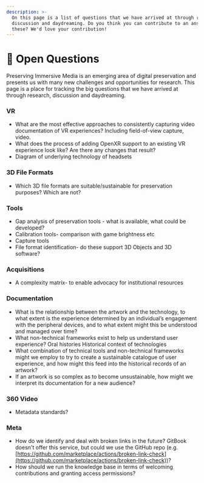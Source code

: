 ```yaml
---
description: >-
  On this page is a list of questions that we have arrived at through research,
  discussion and daydreaming. Do you think you can contribute to an answer to
  these? We'd love your contribution!
---
```


# 🧐 Open Questions

Preserving Immersive Media is an emerging area of digital preservation and presents us with many new challenges and opportunities for research. This page is a place for tracking the big questions that we have arrived at through research, discussion and daydreaming.&#x20;

### VR

* What are the most effective approaches to consistently capturing video documentation of VR experiences? Including field-of-view capture, video.
* What does the process of adding OpenXR support to an existing VR experience look like? Are there any changes that result?&#x20;
* Diagram of underlying technology of headsets

### 3D File Formats

* Which 3D file formats are suitable/sustainable for preservation purposes? Which are not?

### Tools

* Gap analysis of preservation tools - what is available, what could be developed?
* Calibration tools- comparison with game brightness etc&#x20;
* Capture tools&#x20;
* File format identification- do these support 3D Objects and 3D software?

### Acquisitions

* A complexity matrix- to enable advocacy for institutional resources&#x20;



### Documentation

* What is the relationship between the artwork and the technology, to what extent is the experience determined by an individual’s engagement with the peripheral devices, and to what extent might this be understood and managed over time?
* What non-technical frameworks exist to help us understand user experience?  Oral histories Historical context of technologies
* What combination of technical tools and non-technical frameworks might we employ to try to create a sustainable catalogue of user experience, and how might this feed into the historical records of an artwork?
* If an artwork is so complex as to become unsustainable, how might we interpret its documentation for a new audience?

### 360 Video

* Metadata standards?

### Meta

* How do we identify and deal with broken links in the future? GitBook doesn't offer this service, but could we use the GitHub repo (e.g. [https://github.com/marketplace/actions/broken-link-check](https://github.com/marketplace/actions/broken-link-check))?
* How should we run the knowledge base in terms of welcoming contributions and granting access permissions?
